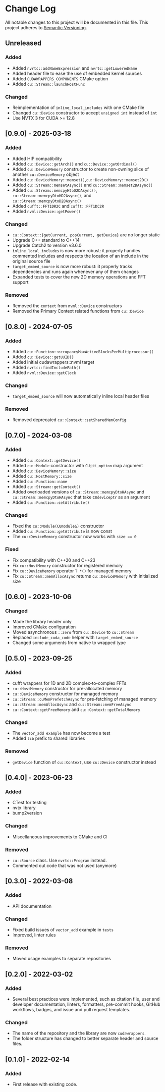 # Change Log

All notable changes to this project will be documented in this file. This
project adheres to [Semantic Versioning](http://semver.org/).

## Unreleased

### Added

- Added `nvrtc::addNameExpression` and `nvrtc::getLoweredName`
- Added header file to ease the use of embedded kernel sources
- Added `CUDAWRAPPERS_COMPONENTS` CMake option
- Added `cu::Stream::launchHostFunc`

### Changed

- Reimplementation of `inline_local_includes` with one CMake file
- Changed `cu::Device` constructor to accept `unsigned int` instead of `int`
- Use NVTX 3 for CUDA >= 12.8

## [0.9.0] - 2025-03-18

### Added

- Added HIP compatibility
- Added `cu::Device::getArch()` and `cu::Device::getOrdinal()`
- Added `cu::DeviceMemory` constructor to create non-owning slice of another
  `cu::DeviceMemory` object
- Added `cu::DeviceMemory::memset()`,`cu::DeviceMemory::memset2D()`
- Added `cu::Stream::memsetAsync()` and `cu::Stream::memset2DAsync()`
- Added `cu::Stream::memcpyHtoD2DAsync()`, `cu::Stream::memcpyDtoHD2Async()`,
  and `cu::Stream::memcpyDtoD2DAsync()`
- Added `cufft::FFT1DR2C` and `cufft::FFT1DC2R`
- Added `nvml::Device::getPower()`

### Changed

- `cu::Context::{getCurrent, popCurrent, getDevice}` are no longer static
- Upgrade C++ standard to C++14
- Upgrade Catch2 to version v3.6.0
- `inline_local_includes` is now more robust: it properly handles commented
  includes and respects the location of an include in the original source file
- `target_embed_source` is now more robust: it properly tracks dependencies and
  runs again whenever any of them changes
- Expanded tests to cover the new 2D memory operations and FFT support

### Removed

- Removed the `context` from `nvml::Device` constructors
- Removed the Primary Context related functions from `cu::Device`

## [0.8.0] - 2024-07-05

### Added

- Added `cu::Function::occupancyMaxActiveBlocksPerMultiprocessor()`
- Added `cu::Device::getUUID()`
- Added initial cudawrappers::nvml target
- Added `nvrtc::findIncludePath()`
- Added `nvml::Device::getClock`

### Changed

- `target_embed_source` will now automatically inline local header files

### Removed

- Removed deprecated `cu::Context::setSharedMemConfig`

## [0.7.0] - 2024-03-08

### Added

- Added `cu::Context::getDevice()`
- Added `cu::Module` constructor with `CUjit_option` map argument
- Added `cu::DeviceMemory::size`
- Added `cu::HostMemory::size`
- Added `cu::Function::name`
- Added `cu::Stream::getContext()`
- Added overloaded versions of `cu::Stream::memcpyDtoHAsync` and
  `cu::Stream::memcpyDtoHAsync` that take `CUdeviceptr` as an argument
- Added `cu::Function::setAttribute()`

### Changed

- Fixed the `cu::Module(CUmodule&)` constructor
- Added `cu::Function::getAttribute` is now const
- The `cu::DeviceMemory` constructor now works with `size == 0`

### Fixed

- Fix compatibility with C++20 and C++23
- Fix `cu::HostMemory` constructor for registered memory
- Fix `cu::DeviceMemory` operator `T *()` for managed memory
- Fix `cu::Stream::memAllocAsync` returns `cu::DeviceMemory` with initialized
  size

## [0.6.0] - 2023-10-06

### Changed

- Made the library header only
- Improved CMake configuration
- Moved asynchronous `::zero` from `cu::Device` to `cu::Stream`
- Replaced `include_cuda_code` helper with `target_embed_source`
- Changed some arguments from native to wrapped type

## [0.5.0] - 2023-09-25

### Added

- cufft wrappers for 1D and 2D complex-to-complex FFTs
- `cu::HostMemory` constructor for pre-allocated memory
- `cu::DeviceMemory` constructor for managed memory
- `cu::Stream::cuMemPrefetchAsync` for pre-fetching of managed memory
- `cu::Stream::memAllocAsync` and `cu::Stream::memFreeAsync`
- `cu::Context::getFreeMemory` and `cu::Context::getTotalMemory`

### Changed

- The `vector_add example` has now become a test
- Added `lib` prefix to shared libraries

### Removed

- `getDevice` function of `cu::Context`, use `cu::Device` constructor instead

## [0.4.0] - 2023-06-23

### Added

- CTest for testing
- nvtx library
- bump2version

### Changed

- Miscellaneous improvements to CMake and CI

### Removed

- `cu::Source` class. Use `nvrtc::Program` instead.
- Commented out code that was not used (anymore)

## [0.3.0] - 2022-03-08

### Added

- API documentation

### Changed

- Fixed build issues of `vector_add` example in `tests`
- Improved, linter rules

### Removed

- Moved usage examples to separate repositories

## [0.2.0] - 2022-03-02

### Added

- Several best practices were implemented, such as citation file, user and
  developer documentation, linters, formatters, pre-commit hooks, GitHub
  workflows, badges, and issue and pull request templates.

### Changed

- The name of the repository and the library are now `cudawrappers`.
- The folder structure has changed to better separate header and source files.

## [0.1.0] - 2022-02-14

### Added

- First release with existing code.
